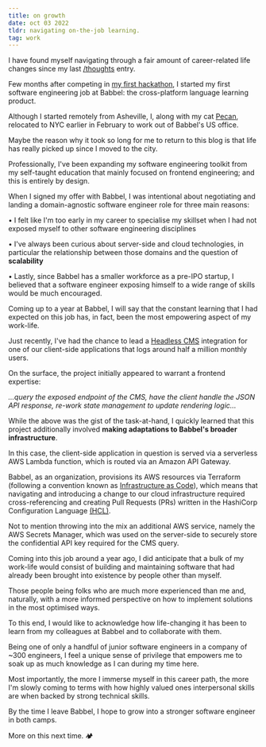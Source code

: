 ```yaml
---
title: on growth
date: oct 03 2022
tldr: navigating on-the-job learning.
tag: work
---
```


I have found myself navigating through a fair amount of career-related life changes since my last [/thoughts](../thoughts) entry.

Few months after competing in [my first hackathon](https://devpost.com/software/cv_tailor), I started my first software engineering job at Babbel: the cross-platform language learning product. 

Although I started remotely from Asheville, I, along with my cat [Pecan](https://photos.app.goo.gl/uJpisfaPcUG4PWzy8), relocated to NYC earlier in February to work out of Babbel's US office. 

Maybe the reason why it took so long for me to return to this blog is that life has really picked up since I moved to the city. 

Professionally, I've been expanding my software engineering toolkit from my self-taught education that mainly focused on frontend engineering; and this is entirely by design. 

When I signed my offer with Babbel, I was intentional about negotiating and landing a domain-agnostic software engineer role for three main reasons:

• I felt like I'm too early in my career to specialise my skillset when I had not exposed myself to other software engineering disciplines

• I've always been curious about server-side and cloud technologies, in particular the relationship between those domains and the question of **scalability**

• Lastly, since Babbel has a smaller workforce as a pre-IPO startup, I believed that a software engineer exposing himself to a wide range of skills would be much encouraged.

Coming up to a year at Babbel, I will say that the constant learning that I had expected on this job has, in fact, been the most empowering aspect of my work-life.

Just recently, I've had the chance to lead a [Headless CMS](https://youtu.be/-Uor3I0n_vQ?t=11) integration for one of our client-side applications that logs around half a million monthly users. 

On the surface, the project initially appeared to warrant a frontend expertise: 

*...query the exposed endpoint of the CMS, have the client handle the JSON API response, re-work state management to update rendering logic...*

While the above was the gist of the task-at-hand, I quickly learned that this project additionally involved **making adaptations to Babbel's broader infrastructure**. 

In this case, the client-side application in question is served via a serverless AWS Lambda function, which is routed via an Amazon API Gateway. 

Babbel, as an organization, provisions its AWS resources via Terraform (following a convention known as [Infrastructure as Code](https://learn.hashicorp.com/tutorials/terraform/infrastructure-as-code)), which means that navigating and introducing a change to our cloud infrastructure required cross-referencing and creating Pull Requests (PRs) written in the HashiCorp Configuration Language [(HCL)](https://www.terraform.io/language#about-the-terraform-language). 

Not to mention throwing into the mix an additional AWS service, namely the AWS Secrets Manager, which was used on the server-side to securely store the confidential API key required for the CMS query.

Coming into this job around a year ago, I did anticipate that a bulk of my work-life would consist of building and maintaining software that had already been brought into existence by people other than myself. 

Those people being folks who are much more experienced than me and, naturally, with a more informed perspective on how to implement solutions in the most optimised ways.  

To this end, I would like to acknowledge how life-changing it has been to learn from my colleagues at Babbel and to collaborate with them. 

Being one of only a handful of junior software engineers in a company of ~300 engineers, I feel a unique sense of privilege that empowers me to soak up as much knowledge as I can during my time here. 

Most importantly, the more I immerse myself in this career path, the more I'm slowly coming to terms with how highly valued ones interpersonal skills are when backed by strong technical skills.

By the time I leave Babbel, I hope to grow into a stronger software engineer in both camps. 

More on this next time. 🏕 
